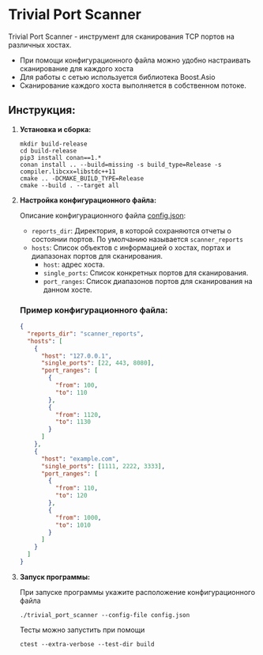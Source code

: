 # Trivial Port Scanner

Trivial Port Scanner - инструмент для сканирования TCP портов на различных хостах. 

- При помощи конфигурационного файла можно удобно настраивать сканирование для каждого хоста
- Для работы с сетью используется библиотека Boost.Asio
- Сканирование каждого хоста выполняется в собственном потоке.

## Инструкция:
1. **Установка и сборка:**
    ```shell
    mkdir build-release
    cd build-release
    pip3 install conan==1.*
    conan install .. --build=missing -s build_type=Release -s compiler.libcxx=libstdc++11
    cmake .. -DCMAKE_BUILD_TYPE=Release
    cmake --build . --target all
    ```

2. **Настройка конфигурационного файла:**

    Описание конфигурационного файла [config.json](config.json):
    - `reports_dir`: Директория, в которой сохраняются отчеты о состоянии портов. По умолчанию называется `scanner_reports`
    - `hosts`: Список объектов с информацией о хостах, портах и диапазонах портов для сканирования.
        - `host`: адрес хоста.
        - `single_ports`: Список конкретных портов для сканирования.
        - `port_ranges`: Список диапазонов портов для сканирования на данном хосте.

   ### Пример конфигурационного файла:
    ```json
    {
      "reports_dir": "scanner_reports",
      "hosts": [
        {
          "host": "127.0.0.1",
          "single_ports": [22, 443, 8080],
          "port_ranges": [
            {
              "from": 100,
              "to": 110
            },
            {
              "from": 1120,
              "to": 1130
            }
          ]
        },
        {
          "host": "example.com",
          "single_ports": [1111, 2222, 3333],
          "port_ranges": [
            {
              "from": 110,
              "to": 120
            },
            {
              "from": 1000,
              "to": 1010
            }
          ]
        }
      ]
    }
    ```

3. **Запуск программы:**

    При запуске программы укажите расположение конфигурационного файла
    ```shell
    ./trivial_port_scanner --config-file config.json
    ```
   Тесты можно запустить при помощи
    ```shell
    ctest --extra-verbose --test-dir build
    ```

